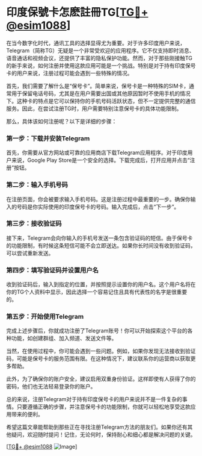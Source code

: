 # 印度保號卡怎麽註冊TG[[TG💪+ @esim1088](https://t.me/s/esim1088)]

在当今数字化时代，通讯工具的选择显得尤为重要。对于许多印度用户来说，Telegram（简称TG）无疑是一个非常受欢迎的应用程序。它不仅支持即时消息、语音通话和视频会议，还提供了丰富的隐私保护功能。然而，对于那些刚接触TG的新手来说，如何注册并使用这款应用可能是一个挑战。特别是对于持有印度保号卡的用户来说，注册过程可能会遇到一些特殊的情况。

首先，我们需要了解什么是“保号卡”。简单来说，保号卡是一种特殊的SIM卡，通常用于保留电话号码，尤其是在用户需要出国或其他原因暂时不使用手机的情况下。这种卡的特点是它可以保持你的手机号码活跃状态，但不一定提供完整的通信服务。因此，在尝试注册TG时，用户需要特别注意保号卡的具体功能限制。

那么，具体该如何注册呢？以下是详细的步骤：

### 第一步：下载并安装Telegram

首先，你需要从官方网站或可靠的应用商店下载Telegram应用程序。对于印度用户来说，Google Play Store是一个安全的选择。下载完成后，打开应用并点击“注册”按钮。

### 第二步：输入手机号码

在注册页面，你会被要求输入手机号码。这是注册过程中最重要的一步。确保你输入的号码是你实际使用的印度保号卡的号码。输入完成后，点击“下一步”。

### 第三步：接收验证码

接下来，Telegram会向你输入的手机号发送一条包含验证码的短信。由于保号卡的功能限制，有时候这条短信可能不会立即送达。如果你长时间没有收到验证码，可以尝试重新发送。

### 第四步：填写验证码并设置用户名

收到验证码后，输入到指定的位置，并按照提示设置你的用户名。这个用户名将在你的TG个人资料中显示，因此选择一个容易记住且具有代表性的名字是很重要的。

### 第五步：开始使用Telegram

完成上述步骤后，你就成功注册了Telegram账号！你可以开始探索这个平台的各种功能，如创建群组、加入频道、发送文件等。

当然，在使用过程中，你可能会遇到一些问题。例如，如果你发现无法接收到验证码，可能是保号卡的服务范围有限。在这种情况下，建议联系你的运营商以获取更多帮助。

此外，为了确保你的账户安全，建议启用双重身份验证。这样即使有人获得了你的密码，他们也无法轻易登录你的账户。

总的来说，注册Telegram对于持有印度保号卡的用户来说并不是一件复杂的事情。只要遵循正确的步骤，并注意保号卡的功能限制，你就可以轻松地享受这款应用带来的便利。

希望这篇文章能帮助到那些正在寻找注册Telegram方法的朋友们。如果你还有其他疑问，欢迎随时提问！记住，无论何时，保持耐心和细心都是解决问题的关键。

[[TG💪+ @esim1088](https://t.me/s/esim1088) ![Image](https://i.postimg.cc/4NQfJmqS/Snipaste-2025-05-13-00-14-12.png)]